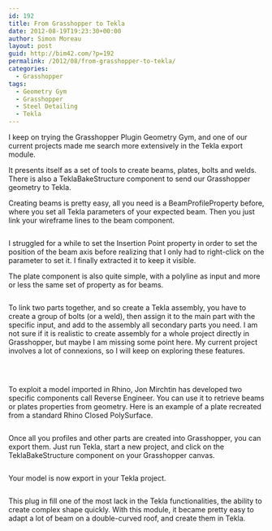 ```yaml
---
id: 192
title: From Grasshopper to Tekla
date: 2012-08-19T19:23:30+00:00
author: Simon Moreau
layout: post
guid: http://bim42.com/?p=192
permalink: /2012/08/from-grasshopper-to-tekla/
categories:
  - Grasshopper
tags:
  - Geometry Gym
  - Grasshopper
  - Steel Detailing
  - Tekla
---
```

I keep on trying the Grasshopper Plugin Geometry Gym, and one of our current projects made me search more extensively in the Tekla export module.

It presents itself as a set of tools to create beams, plates, bolts and welds. There is also a TeklaBakeStructure component to send our Grasshopper geometry to Tekla.

Creating beams is pretty easy, all you need is a BeamProfileProperty before, where you set all Tekla parameters of your expected beam. Then you just link your wireframe lines to the beam component.

![<img class="aligncenter size-full wp-image-193" title="Beam" src="http://bim42.com/wp-content/uploads/2012/08/beam.jpg" alt="" width="584" height="429" srcset="https://bim42.com/wp-content/uploads/2012/08/beam.jpg 1001w, https://bim42.com/wp-content/uploads/2012/08/beam-300x220.jpg 300w" sizes="(max-width: 584px) 100vw, 584px" />](http://bim42.com/wp-content/uploads/2012/08/beam.jpg)

I struggled for a while to set the Insertion Point property in order to set the position of the beam axis before realizing that I only had to right-click on the parameter to set it. I finally extracted it to keep it visible.

The plate component is also quite simple, with a polyline as input and more or less the same set of property as for beams.

![<img class="aligncenter size-full wp-image-194" title="PlateBasic" src="http://bim42.com/wp-content/uploads/2012/08/platebasic.jpg" alt="" width="584" height="510" srcset="https://bim42.com/wp-content/uploads/2012/08/platebasic.jpg 750w, https://bim42.com/wp-content/uploads/2012/08/platebasic-300x262.jpg 300w" sizes="(max-width: 584px) 100vw, 584px" />](http://bim42.com/wp-content/uploads/2012/08/platebasic.jpg)

To link two parts together, and so create a Tekla assembly, you have to create a group of bolts (or a weld), then assign it to the main part with the specific input, and add to the assembly all secondary parts you need. I am not sure if it is realistic to create assembly for a whole project directly in Grasshopper, but maybe I am missing some point here. My current project involves a lot of connexions, so I will keep on exploring these features.

![<img class="aligncenter size-full wp-image-196" title="Assembly" src="http://bim42.com/wp-content/uploads/2012/08/assembly1.jpg" alt="" width="584" height="489" srcset="https://bim42.com/wp-content/uploads/2012/08/assembly1.jpg 2857w, https://bim42.com/wp-content/uploads/2012/08/assembly1-300x251.jpg 300w, https://bim42.com/wp-content/uploads/2012/08/assembly1-1024x857.jpg 1024w" sizes="(max-width: 584px) 100vw, 584px" />](http://bim42.com/wp-content/uploads/2012/08/assembly1.jpg)

&nbsp;

To exploit a model imported in Rhino, Jon Mirchtin has developed two specific components call Reverse Engineer. You can use it to retrieve beams or plates properties from geometry. Here is an example of a plate recreated from a standard Rhino Closed PolySurface.

![<img class="aligncenter size-full wp-image-197" title="ReverseEngineering" src="http://bim42.com/wp-content/uploads/2012/08/reverseengineering.jpg" alt="" width="584" height="185" srcset="https://bim42.com/wp-content/uploads/2012/08/reverseengineering.jpg 1477w, https://bim42.com/wp-content/uploads/2012/08/reverseengineering-300x95.jpg 300w, https://bim42.com/wp-content/uploads/2012/08/reverseengineering-1024x325.jpg 1024w" sizes="(max-width: 584px) 100vw, 584px" />](http://bim42.com/wp-content/uploads/2012/08/reverseengineering.jpg)

Once all you profiles and other parts are created into Grasshopper, you can export them. Just run Tekla, start a new project, and click on the TeklaBakeStructure component on your Grasshopper canvas.

![<img class="aligncenter size-full wp-image-198" title="Bake" src="http://bim42.com/wp-content/uploads/2012/08/bake.jpg" alt="" width="196" height="66" />](http://bim42.com/wp-content/uploads/2012/08/bake.jpg)

Your model is now export in your Tekla project.

![<img class="aligncenter size-full wp-image-199" title="Tekla" src="http://bim42.com/wp-content/uploads/2012/08/tekla.jpg" alt="" width="584" height="353" srcset="https://bim42.com/wp-content/uploads/2012/08/tekla.jpg 1921w, https://bim42.com/wp-content/uploads/2012/08/tekla-300x181.jpg 300w, https://bim42.com/wp-content/uploads/2012/08/tekla-1024x619.jpg 1024w" sizes="(max-width: 584px) 100vw, 584px" />](http://bim42.com/wp-content/uploads/2012/08/tekla.jpg)

This plug in fill one of the most lack in the Tekla functionalities, the ability to create complex shape quickly. With this module, it became pretty easy to adapt a lot of beam on a double-curved roof, and create them in Tekla.